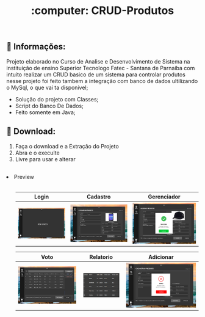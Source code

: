 <h1 align="Center">
  :computer: CRUD-Produtos
</h1><br>

## :bell: Informações:

Projeto elaborado no Curso de Analise e Desenvolvimento de Sistema na instituição de ensino Superior Tecnologo Fatec - Santana de Parnaíba com intuito realizar um CRUD basico de um sistema para controlar produtos nesse projeto foi feito tambem a integração com banco de dados ultilizando o MySql, o que vai ta disponivel;

- Solução do projeto com Classes;
- Script do Banco De Dados;
- Feito somente em Java;

## :open_file_folder: Download:

<ol>
  <li>Faça o download e a Extração do Projeto</li>
  <li>Abra e o execulte</li>
  <li>Livre para usar e alterar</li>
</ol>

##

<li>Preview</li><br>

<ol><div style="width: 100%, align: center">

  | Login | Cadastro | Gerenciador |
  |---|---|---|
  |<img  src="/CRUD-ProjetoGit/Home.png" alt="tela de inicio"/> | <img src="/CRUD-ProjetoGit/cadastro.png" alt="tela de cadastro"/> | <img src="/CRUD-ProjetoGit/alterar.png" alt="Mensagem de Confirmação"/> |
  
  | Voto | Relatorio | Adicionar |
  |---|---|---|
  |<img src="/CRUD-ProjetoGit/inicio.png" alt="tela de listagem"/><br> | <img src="/CRUD-ProjetoGit/imprimir.png" alt="tela da impressão"/> | <img src="/CRUD-ProjetoGit/negar.png" alt="Mensagem de Erro"/> |

</div></ol>

##


